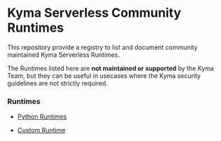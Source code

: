 # Kyma Serverless Community Runtimes

This repository provide a registry to list and document community maintained Kyma Serverless Runtimes. 

The Runtimes listed here are **not maintained or supported** by the Kyma Team, but they can be useful in usecases where the Kyma security guidelines are not strictly required.


### Runtimes
- [Python Runtimes](./python-runtimes/)

- [Custom Runtime](./custom-runtimes/)